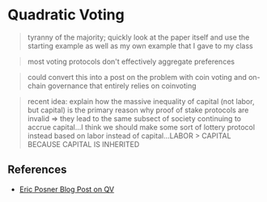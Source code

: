 # Quadratic Voting

> tyranny of the majority; quickly look at the paper itself and use the starting example as well as my own example that I gave to my class

> most voting protocols don't effectively aggregate preferences

> could convert this into a post on the problem with coin voting and on-chain governance that entirely relies on coinvoting

> recent idea: explain how the massive inequality of capital (not labor, but capital) is the primary reason why proof of stake protocols are invalid => they lead to the same subsect of society continuing to accrue capital...I think we should make some sort of lottery protocol instead based on labor instead of capital...LABOR > CAPITAL BECAUSE CAPITAL IS INHERITED

## References
* [Eric Posner Blog Post on QV](http://ericposner.com/quadratic-voting/)
